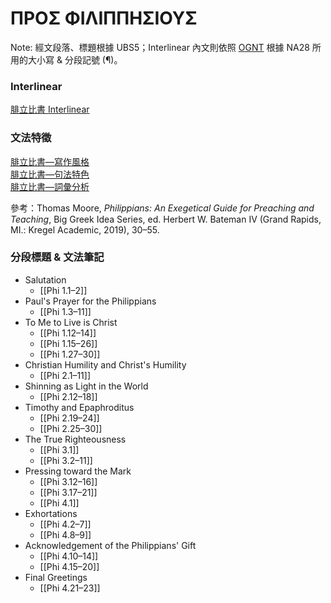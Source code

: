 # ΠΡΟΣ ΦΙΛΙΠΠΗΣΙΟΥΣ

Note: 經文段落、標題根據 UBS5；Interlinear 內文則依照 [OGNT](https://github.com/eliranwong/OpenGNT) 根據 NA28 所用的大小寫 & 分段記號 (¶)。


### Interlinear
[腓立比書 Interlinear](Philippians-Interlinear.md)

### 文法特徵
[腓立比書—寫作風格](Philippians-Style.md)  
[腓立比書—句法特色](Philippians-Syntax.md)  
[腓立比書—詞彙分析](Philippians-Vocabulary.md)  

參考：Thomas Moore, _Philippians: An Exegetical Guide for Preaching and Teaching_, Big Greek Idea Series, ed. Herbert W. Bateman IV (Grand Rapids, MI.: Kregel Academic, 2019), 30–55.

### 分段標題 & 文法筆記

- Salutation
	- [[Phi 1.1–2]]
- Paul's Prayer for the Philippians
	- [[Phi 1.3–11]]
- To Me to Live is Christ
	- [[Phi 1.12–14]]
	- [[Phi 1.15–26]]
	- [[Phi 1.27–30]]
- Christian Humility and Christ's Humility
	- [[Phi 2.1–11]]
- Shinning as Light in the World
	- [[Phi 2.12–18]]
- Timothy and Epaphroditus
	- [[Phi 2.19–24]]
	- [[Phi 2.25–30]]
- The True Righteousness
	- [[Phi 3.1]]
	- [[Phi 3.2–11]]
- Pressing toward the Mark
	- [[Phi 3.12–16]]
	- [[Phi 3.17–21]]
	- [[Phi 4.1]]
- Exhortations
	- [[Phi 4.2–7]]
	- [[Phi 4.8–9]]
- Acknowledgement of the Philippians' Gift
	- [[Phi 4.10–14]]
	- [[Phi 4.15–20]]
- Final Greetings
	- [[Phi 4.21–23]]

